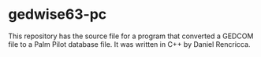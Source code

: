 # gedwise63-pc
This repository has the source file for a program that converted a GEDCOM file to a Palm Pilot database file. It was written in C++ by Daniel Rencricca.
